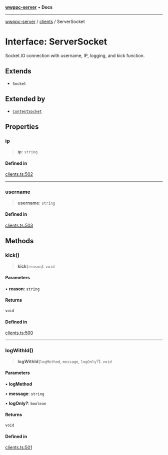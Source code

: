 [**wwppc-server**](../../README.md) • **Docs**

***

[wwppc-server](../../modules.md) / [clients](../README.md) / ServerSocket

# Interface: ServerSocket

Socket.IO connection with username, IP, logging, and kick function.

## Extends

- `Socket`

## Extended by

- [`ContestSocket`](../../contest/interfaces/ContestSocket.md)

## Properties

### ip

> **ip**: `string`

#### Defined in

[clients.ts:502](https://github.com/WWPPC/WWPPC-server/blob/ed9c7da6b6decb294863e396def82e9a8d81b105/src/clients.ts#L502)

***

### username

> **username**: `string`

#### Defined in

[clients.ts:503](https://github.com/WWPPC/WWPPC-server/blob/ed9c7da6b6decb294863e396def82e9a8d81b105/src/clients.ts#L503)

## Methods

### kick()

> **kick**(`reason`): `void`

#### Parameters

• **reason**: `string`

#### Returns

`void`

#### Defined in

[clients.ts:500](https://github.com/WWPPC/WWPPC-server/blob/ed9c7da6b6decb294863e396def82e9a8d81b105/src/clients.ts#L500)

***

### logWithId()

> **logWithId**(`logMethod`, `message`, `logOnly`?): `void`

#### Parameters

• **logMethod**

• **message**: `string`

• **logOnly?**: `boolean`

#### Returns

`void`

#### Defined in

[clients.ts:501](https://github.com/WWPPC/WWPPC-server/blob/ed9c7da6b6decb294863e396def82e9a8d81b105/src/clients.ts#L501)

